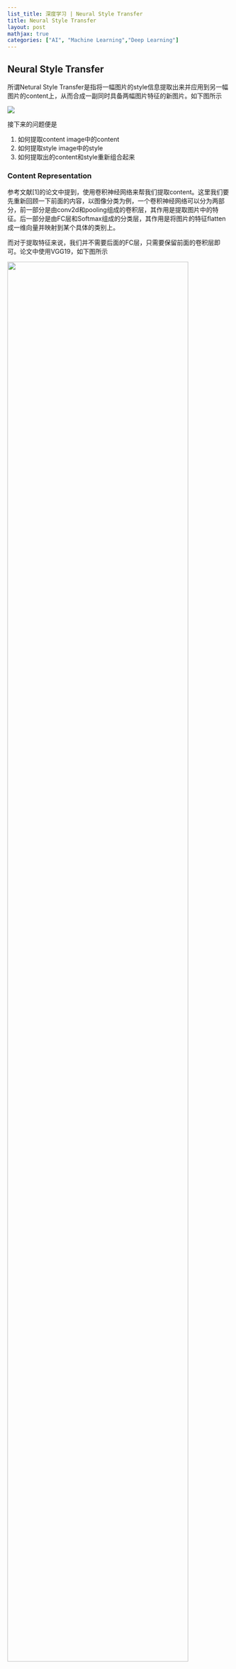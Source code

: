```yaml
---
list_title: 深度学习 | Neural Style Transfer
title: Neural Style Transfer
layout: post
mathjax: true
categories: ["AI", "Machine Learning","Deep Learning"]
---
```


## Neural Style Transfer

所谓Netural Style Transfer是指将一幅图片的style信息提取出来并应用到另一幅图片的content上，从而合成一副同时具备两幅图片特征的新图片。如下图所示

<img class="md-img-center" src="{{site.baseurl}}/assets/images/2018/04/dl-cnn-4-cat-st.png">

接下来的问题便是

1. 如何提取content image中的content
2. 如何提取style image中的style
3. 如何提取出的content和style重新组合起来

### Content Representation

参考文献[1]的论文中提到，使用卷积神经网络来帮我们提取content。这里我们要先重新回顾一下前面的内容，以图像分类为例，一个卷积神经网络可以分为两部分，前一部分是由conv2d和pooling组成的卷积层，其作用是提取图片中的特征。后一部分是由FC层和Softmax组成的分类层，其作用是将图片的特征flatten成一维向量并映射到某个具体的类别上。

而对于提取特征来说，我们并不需要后面的FC层，只需要保留前面的卷积层即可。论文中使用VGG19，如下图所示

<img class="md-img-center" src="{{site.baseurl}}/assets/images/2018/04/dl-cnn-4-vgg19.png" width="90%">

虽然我们保留了卷积层，但我们还要知道图片通过每个卷积层之后的输出，也就是说各卷积核到底在提取图片的哪些特征，阅读参考文献[2,3]可知，随着卷积网络的加深，卷积层提取的特征粒度将越来越大，比如前几层的卷积层可识别图片的边缘，颜色等，随着网络的加深，后面几层则可以识别人脸，身体等大型特征，如下图所示

<img class="md-img-center" src="{{site.baseurl}}/assets/images/2018/04/dl-cnn-4-features.png">

> 在论文中，作者观察了VGG19的`conv1_2`, `conv2_2`, `conv3_2`, `conv4_2`和`conv5_2`这几层的输出，发现使用`conv4_2`可以很好的重建原图的特征。

接下来我们要做的便是根据某输出层(`conv4_2`)的图片来重建一张新的图片，新的图片需要具备原图的重要特征。我们首先创建一张目标图片（空白或者全是噪声的图片）用$G$表示。将原图通过`conv4_2`层的输出用$C$表示，最后来我们计算两者element-wise的差值，使用下面的式子

$$
L_{content}(C,G) = \left\|a^{[l][G]} - a^{[l][G]} \right\|^2 = \frac{1}{2}\sum_{i,j}^{n_H,n_w}(G_{i,j}^{[l]}-C_{i,j}^{[l]})^2
$$

有了上面的loss函数，我们便可以用梯度下降法使$L_{content}最小，$并最终确定$G$的值，上述式子的对$G$的偏导为

$$
\begin{equation}
\frac{\partial L_{content}(C,G)}{\partial G_{i,j}^{[l]}} = \left\{
\begin{array}{rcl}
(G^{[l]} - C^{[l]})\_{i,j} & & & & & {G_{i,j}^{[l]} > 0} \\
0 & & & & {G_{i,j}^{[l]} < 0}
\end{array} \right.
\end{equation}
$$

### Style Representation

这一节我们来讨论如何表示图片中的Style信息。论文中指出图片的style信息可以用feature之间的相关性表示，例如我们有一个张image，通过一个卷积层$l$后得到了一个`[4,4,8]`feature矩阵，则style信息就可以用这8个`[4,4]`矩阵的相关性来表示。

<div class="md-flex-h md-flex-no-wrap md-margin-bottom-12">
<div><img src="{{site.baseurl}}/assets/images/2018/04/dl-cnn-4-style-1.png"></div>
<div class="md-margin-left-24"><img src="{{site.baseurl}}/assets/images/2018/04/dl-cnn-4-style-2.png"></div>
</div>

具体来说，假如我们的feature矩阵如左图所示，其中前两层为例（红色和黄色）分别对应右图的两个红色框的feature矩阵，则所谓的相关性可表示为当第一层出现“竖条”这样的图案时，第二层的颜色是“橘黄色”。

相关性在数学上可以用**Gram**矩阵表示，我们用$i$,$j$,$k$分别表示$n_i$,$n_j$和$n_c$，用$l$表示第某$l$层，用$a_{i,j,k}^{[l]}$表示feature矩阵，$G,S$分别表示目标图片和Style图片，则$G^{[l]}$的定义如下

$$
G_{k,k^{'}}^{[l](S)} = \sum_{i=1}^{n_H^{[l]}}\sum_{j=1}^{n_W^{[l]}}a_{i,j,k}^{[l](S)}a_{i,j,k^{'}}^{[l](S)} \\
G_{k,k^{'}}^{[l](G)} = \sum_{i=1}^{n_H^{[l]}}\sum_{j=1}^{n_W^{[l]}}a_{i,j,k}^{[l](G)}a_{i,j,k^{'}}^{[l](G)}
$$

实际编程中$G^{[l]}$可以用$AA^{T}$来计算，其size为$(n_c^[l],n_c^[l])$，还是以两个`[4,4,8]`feature矩阵为例，则它们的G矩阵为`[8,8]`。

有了gram矩阵的定义，我们就可以算$S$和$G$在$l$层的loss函数

$$
J_{style}^{[l]} (S,G) = \left\|G_{k,k^{'}}^{[l](S)} - G_{k,k^{'}}^{[l](G)} \right\|^2 = \frac{1}{(2n_H^{[l]}n_W^{[l]}n_C^{[l]})^2}\sum_{k}^{n_C}\sum_{k^{'}}^{n_C}(G_{k,k^{'}}^{[l](S)}-G_{k,k^{'}}^{[l](G)})^2 \\
$$

总的loss函数为

$$
J_{style}(S,G) = \sum_{l=0}^{L}\omega^{[l]}J_{style}^{[l]} (S,G)
$$



### Cost函数

有了content和style，接下来我们需要将它们combine起来，方法还是使用Loss函数，步骤如下

1. 初始化$G$的值为一张随机图片

$$
L_{total} = \alpha L_{content} + \beta L_{style}
$$


## Resources

1. [Image Style Transfer Using Convolutional Neural Networks](https://www.cv-foundation.org/openaccess/content_cvpr_2016/papers/Gatys_Image_Style_Transfer_CVPR_2016_paper.pdf)
2. [Visualizing and Understanding Convolutional Networks](https://arxiv.org/abs/1311.2901)
3. [Visualizing and Understanding Deep Neural Networks by Matt Zeiler](https://www.youtube.com/watch?v=ghEmQSxT6tw)
4. Florian Schroff, Dmitry Kalenichenko, James Philbin (2015). [FaceNet: A Unified Embedding for Face Recognition and Clustering](https://arxiv.org/pdf/1503.03832.pdf)
5. Yaniv Taigman, Ming Yang, Marc'Aurelio Ranzato, Lior Wolf (2014). [DeepFace: Closing the gap to human-level performance in face verification](https://research.fb.com/wp-content/uploads/2016/11/deepface-closing-the-gap-to-human-level-performance-in-face-verification.pdf) 
6. The pretrained model we use is inspired by Victor Sy Wang's implementation and was loaded using his code: https://github.com/iwantooxxoox/Keras-OpenFace.
7. Our implementation also took a lot of inspiration from the official FaceNet github repository: https://github.com/davidsandberg/facenet 